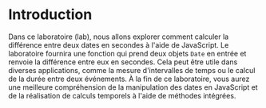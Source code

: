# Introduction

Dans ce laboratoire (lab), nous allons explorer comment calculer la différence entre deux dates en secondes à l'aide de JavaScript. Le laboratoire fournira une fonction qui prend deux objets `Date` en entrée et renvoie la différence entre eux en secondes. Cela peut être utile dans diverses applications, comme la mesure d'intervalles de temps ou le calcul de la durée entre deux événements. À la fin de ce laboratoire, vous aurez une meilleure compréhension de la manipulation des dates en JavaScript et de la réalisation de calculs temporels à l'aide de méthodes intégrées.
